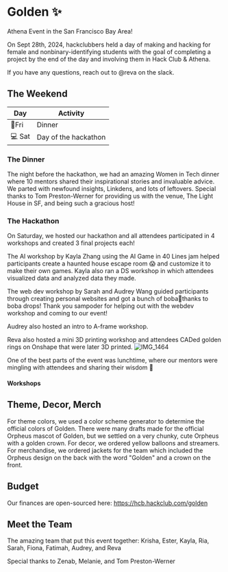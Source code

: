 # Golden ✨
Athena Event in the San Francisco Bay Area!

On Sept 28th, 2024, hackclubbers held a day of making and hacking for female and nonbinary-identifying students with the goal of completing a project by the end of the day and involving them in Hack Club & Athena.

If you have any questions, reach out to @reva on the slack.


## The Weekend
| Day | Activity                                                                 |
|-----|-------------------------------------------------------------------------|
|🌉Fri | Dinner |
|💻 Sat | Day of the hackathon |

### The Dinner
The night before the hackathon, we had an amazing Women in Tech dinner where 10 mentors shared their inspirational stories and invaluable advice. We parted with newfound insights, Linkdens, and lots of leftovers. Special thanks to Tom Preston-Werner for providing us with the venue, The Light House in SF, and being such a gracious host!

### The Hackathon

On Saturday, we hosted our hackathon and all attendees participated in 4 workshops and created 3 final projects each!

The AI workshop by Kayla Zhang using the AI Game in 40 Lines jam helped participants create a haunted house escape room 😱 and customize it to make their own games. Kayla also ran a DS workshop in which attendees visualized data and analyzed data they made.

The web dev workshop by Sarah and Audrey Wang guided participants through creating personal websites and got a bunch of boba🧋thanks to boba drops! Thank you 
sampoder for helping out with the webdev workshop and coming to our event! 

Audrey also hosted an intro to A-frame workshop.

Reva also hosted a mini 3D printing workshop and attendees CADed golden rings on Onshape that were later 3D printed.
![IMG_1464](https://github.com/user-attachments/assets/31688be4-a094-4ccd-acde-95b4af39549c)

One of the best parts of the event was lunchtime, where our mentors were mingling with attendees and sharing their wisdom :pizza:

#### Workshops

## Theme, Decor, Merch
For theme colors, we used a color scheme generator to determine the official colors of Golden. There were many drafts made for the official Orpheus mascot of Golden, but we settled on a very chunky, cute Orpheus with a golden crown. For decor, we ordered yellow balloons and streamers. For merchandise, we ordered jackets for the team which included the Orpheus design on the back with the word "Golden" and a crown on the front.

## Budget

Our finances are open-sourced here: https://hcb.hackclub.com/golden

## Meet the Team
The amazing team that put this event together:
Krisha, Ester, Kayla, Ria, Sarah, Fiona, Fatimah, Audrey, and Reva

Special thanks to Zenab, Melanie, and Tom Preston-Werner
